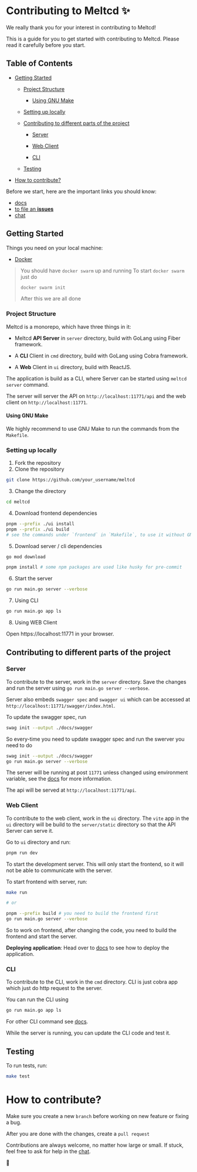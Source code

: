 # Contributing to Meltcd ✨

We really thank you for your interest in contributing to Meltcd!

This is a guide for you to get started with contributing to Meltcd. Please read it carefully before you start.

## Table of Contents

- [Getting Started](#getting-started)

  - [Project Structure](#project-structure)

    - [Using GNU Make](#using-gnu-make)

  - [Setting up locally](#setting-up-locally)

  - [Contributing to different parts of the project](#contributing-to-different-parts-of-the-project)

    - [Server](#server)

    - [Web Client](#web-client)

    - [CLI](#cli)

  - [Testing](#testing)

- [How to contribute?](#how-to-contribute)

Before we start, here are the important links you should know:

- [docs](https://cd.meltred.tech/docs)
- [to file an **issues**](https://github.com/meltred/meltcd/issues)
- [chat](https://discord.gg/Y2C6mEhhf3)

## Getting Started

Things you need on your local machine:

- [Docker](https://docs.docker.com/get-docker/)

> You should have `docker swarm` up and running
> To start `docker swarm` just do
>
> ```bash
> docker swarm init
> ```
>
> After this we are all done

### Project Structure

Meltcd is a monorepo, which have three things in it:

- Meltcd **API Server** in `server` directory, build with GoLang using Fiber framework.

- A **CLI** Client in `cmd` directory, build with GoLang using Cobra framework.

- A **Web** Client in `ui` directory, build with ReactJS.

The application is build as a CLI, where Server can be started using `meltcd server` command.

The server will server the API on `http://localhost:11771/api` and the web client on `http://localhost:11771`.

#### Using GNU Make

We highly recommend to use GNU Make to run the commands from the `Makefile`.

### Setting up locally

1. Fork the repository
2. Clone the repository

```bash
git clone https://github.com/your_username/meltcd
```

3. Change the directory

```bash
cd meltcd
```

4. Download frontend dependencies

```bash
pnpm --prefix ./ui install
pnpm --prefix ./ui build
# see the commands under `frontend` in `Makefile`, to use it without GNU Make
```

5. Download server / cli dependencies

```bash
go mod download

pnpm install # some npm packages are used like husky for pre-commit
```

6. Start the server

```bash
go run main.go server --verbose
```

7. Using CLI

```bash
go run main.go app ls
```

8. Using WEB Client

Open https://localhost:11771 in your browser.

## Contributing to different parts of the project

### Server

To contribute to the server, work in the `server` directory. Save the changes and run the server using `go run main.go server --verbose`.

Server also embeds `swagger spec` and `swagger ui` which can be accessed at `http://localhost:11771/swagger/index.html`.

To update the swagger spec, run

```bash
swag init --output ./docs/swagger
```

So every-time you need to update swagger spec and run the swerver you need to do

```bash
swag init --output ./docs/swagger
go run main.go server --verbose
```

The server will be running at post `11771` unless changed using environment variable, see the [docs](https://cd.meltred.tech/docs) for more information.

The api will be served at `http://localhost:11771/api`.

### Web Client

To contribute to the web client, work in the `ui` directory. The `vite` app in the `ui` directory will be build to the `server/static` directory so that the API Server can serve it.

Go to `ui` directory and run:

```bash
pnpm run dev
```

To start the development server. This will only start the frontend, so it will not be able to communicate with the server.

To start frontend with server, run:

```bash
make run

# or

pnpm --prefix build # you need to build the frontend first
go run main.go server --verbose
```

So to work on frontend, after changing the code, you need to build the frontend and start the server.

**Deploying application**: Head over to [docs](https://cd.meltred.tech/docs/) to see how to deploy the application.

### CLI

To contribute to the CLI, work in the `cmd` directory. CLI is just cobra app which just do http request to the server.

You can run the CLI using

```bash
go run main.go app ls
```

For other CLI command see [docs](https://cd.meltred.tech/docs/).

While the server is running, you can update the CLI code and test it.

## Testing

To run tests, run:

```bash
make test
```

# How to contribute?

Make sure you create a new `branch` before working on new feature or fixing a bug.

After you are done with the changes, create a `pull request`

Contributions are always welcome, no matter how large or small. If stuck, feel free to ask for help in the [chat](https://discord.gg/Y2C6mEhhf3).

🚀
